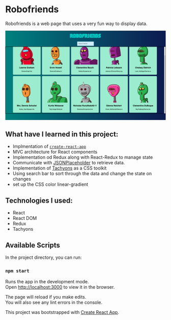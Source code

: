 # Robofriends

Robofriends is a web page that uses a very fun way to display data.

![alt text](https://github.com/FernandoFigueroa0710/Robofriends/blob/110a388ade318c8692eb51f2edf0656f78dbc81b/src/resources/Screen%20Shot%202019-03-18%20at%2018.19.56.png)

## What have I learned in this project:

- Implmentation of [`create-react-app`](https://reactjs.org/docs/create-a-new-react-app.html)
- MVC architecture for React components
- Implementation od Redux along with React-Redux to manage state
- Communicate with [JSONPlaceholder](https://jsonplaceholder.typicode.com/) to retrieve data.
- Implementation of [Tachyons](https://tachyons.io/) as a CSS toolkit
- Using search bar to sort through the data and change the state on changes
- set up the CSS color linear-gradient

## Technologies I used:

- React
- React DOM
- Redux
- Tachyons

## Available Scripts

In the project directory, you can run:

### `npm start`

Runs the app in the development mode.<br>
Open [http://localhost:3000](http://localhost:3000) to view it in the browser.

The page will reload if you make edits.<br>
You will also see any lint errors in the console.

This project was bootstrapped with [Create React App](https://github.com/facebook/create-react-app).
